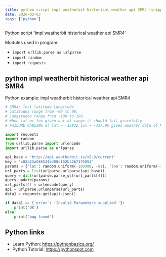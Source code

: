 ```yaml
---
title: python script impl weatherbit historical weather api SMR4 (snippet)
date: 2020-03-03
tags: ["python"]
---
```

Python script 'impl weatherbit historical weather api SMR4'


Modules used in program: 
* `import urllib.parse as urlparse`
* `import random`
* `import requests`

## python impl weatherbit historical weather api SMR4

Python example: impl weatherbit historical weather api SMR4

```python
# SMR4: Test latitude Longitude
# Latitudes range from -90 to 90.
# Longitudes range from -180 to 180.
# When lat or lon given out of range it should fail gracefully
# FAILURE CAUSING at lat = -15832 lon = -337.95 gives weather data of McMurdo Station Antarctica

import requests
import random
from urllib.parse import urlencode
import urllib.parse as urlparse

api_base = 'http://api.weatherbit.io/v2.0/current'
key = 'c08a23a088524ed88c152b52b7176051'
params = {'lat': random.uniform(-100000, -91), 'lon': random.uniform(-10000, -180), 'units': 'S', 'key': key}
url_parts = list(urlparse.urlparse(api_base))
query = dict(urlparse.parse_qsl(url_parts[4]))
query.update(params)
url_parts[4] = urlencode(query)
api = urlparse.urlunparse(url_parts)
data1 = requests.get(api).json()

if data1 == {'error': 'Invalid Parameters supplied.'}:
    print('OK')
else:
    print('bug found')


```

## Python links

- Learn Python: https://pythonbasics.org/
- Python Tutorial: https://pythonspot.com
